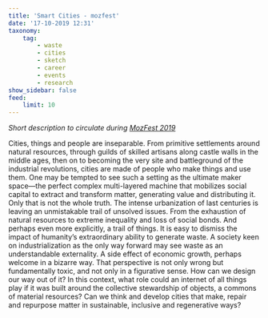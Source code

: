 ```yaml
---
title: 'Smart Cities - mozfest'
date: '17-10-2019 12:31'
taxonomy:
    tag:
        - waste
        - cities
        - sketch
        - career
        - events
        - research
show_sidebar: false
feed:
    limit: 10
---
```


*Short description to circulate during [MozFest 2019](https://www.mozillafestival.org/)*

Cities, things and people are inseparable. From primitive settlements around natural resources, through guilds of skilled artisans along castle walls in the middle ages, then on to becoming the very site and battleground of the industrial revolutions, cities are made of people who make things and use them. One may be tempted to see such a setting as the ultimate maker space—the perfect complex multi-layered machine that mobilizes social capital to extract and transform matter, generating value and distributing it. Only that is not the whole truth. The intense urbanization of last centuries is leaving an unmistakable trail of unsolved issues. From the exhaustion of natural resources to extreme inequality and loss of social bonds. And perhaps even more explicitly, a trail of things. It is easy to dismiss the impact of humanity’s extraordinary ability to generate waste. A society keen on industrialization as the only way forward may see waste as an understandable externality. A side effect of economic growth, perhaps welcome in a bizarre way. That perspective is not only wrong but fundamentally toxic, and not only in a figurative sense. How can we design our way out of it? In this context, what role could an internet of all things play if it was built around the collective stewardship of objects, a commons of material resources? Can we think and develop cities that make, repair and repurpose matter in sustainable, inclusive and regenerative ways?
